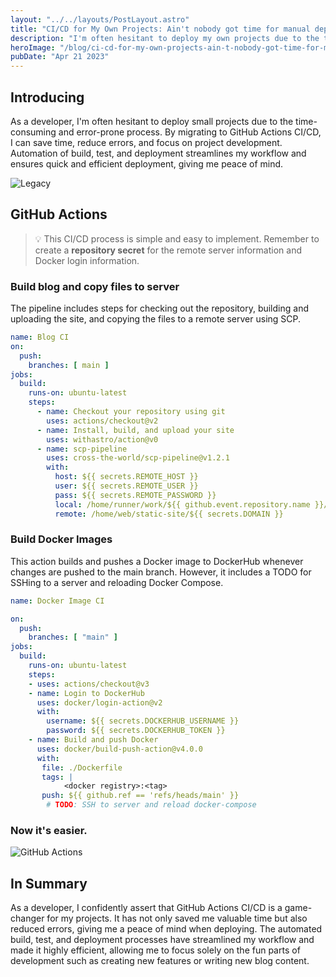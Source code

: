 ```yaml
---
layout: "../../layouts/PostLayout.astro"
title: "CI/CD for My Own Projects: Ain't nobody got time for manual deployment, amirite?"
description: "I'm often hesitant to deploy my own projects due to the time-consuming and error-prone process. By migrating to GitHub Actions CI/CD, I can save time, reduce errors, and focus on project development..."
heroImage: "/blog/ci-cd-for-my-own-projects-ain-t-nobody-got-time-for-manual-deployment-amirite/github-actions.png"
pubDate: "Apr 21 2023"
---
```

## Introducing

As a developer, I'm often hesitant to deploy small projects due to the time-consuming and error-prone process. By migrating to GitHub Actions CI/CD, I can save time, reduce errors, and focus on project development. Automation of build, test, and deployment streamlines my workflow and ensures quick and efficient deployment, giving me peace of mind.

![Legacy](/blog/ci-cd-for-my-own-projects-ain-t-nobody-got-time-for-manual-deployment-amirite/legacy.png)
## GitHub Actions
> 💡
> This CI/CD process is simple and easy to implement. 
> Remember to create a **repository secret** for the remote server information and Docker login information.

### Build blog and copy files to server

The pipeline includes steps for checking out the repository, building and uploading the site, and copying the files to a remote server using SCP.

```yaml
name: Blog CI
on:
  push:
    branches: [ main ]
jobs:
  build:
    runs-on: ubuntu-latest
    steps:
      - name: Checkout your repository using git
        uses: actions/checkout@v2          
      - name: Install, build, and upload your site
        uses: withastro/action@v0
      - name: scp-pipeline
        uses: cross-the-world/scp-pipeline@v1.2.1
        with:
          host: ${{ secrets.REMOTE_HOST }}
          user: ${{ secrets.REMOTE_USER }}
          pass: ${{ secrets.REMOTE_PASSWORD }}
          local: /home/runner/work/${{ github.event.repository.name }}/${{ github.event.repository.name }}/dist/*
          remote: /home/web/static-site/${{ secrets.DOMAIN }}
```

### Build Docker Images

This action builds and pushes a Docker image to DockerHub whenever changes are pushed to the main branch. However, it includes a TODO for SSHing to a server and reloading Docker Compose.

```yaml
name: Docker Image CI

on:
  push:
    branches: [ "main" ]
jobs:
  build:
    runs-on: ubuntu-latest
    steps:
    - uses: actions/checkout@v3
    - name: Login to DockerHub
      uses: docker/login-action@v2
      with:
        username: ${{ secrets.DOCKERHUB_USERNAME }}
        password: ${{ secrets.DOCKERHUB_TOKEN }}
    - name: Build and push Docker
      uses: docker/build-push-action@v4.0.0
      with:
       file: ./Dockerfile
       tags: |
            <docker registry>:<tag>
       push: ${{ github.ref == 'refs/heads/main' }}
		# TODO: SSH to server and reload docker-compose
```

### Now it's easier.

![GitHub Actions](/blog/ci-cd-for-my-own-projects-ain-t-nobody-got-time-for-manual-deployment-amirite/github-actions.png)

## In Summary

As a developer, I confidently assert that GitHub Actions CI/CD is a game-changer for my projects. It has not only saved me valuable time but also reduced errors, giving me a peace of mind when deploying. The automated build, test, and deployment processes have streamlined my workflow and made it highly efficient, allowing me to focus solely on the fun parts of development such as creating new features or writing new blog content.